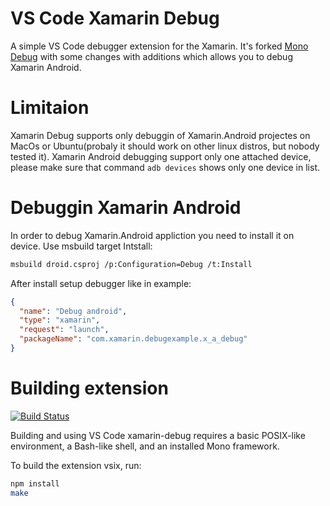 # VS Code Xamarin Debug

A simple VS Code debugger extension for the Xamarin. It's forked [Mono Debug](https://github.com/Microsoft/vscode-mono-debug) with some changes with additions which allows you to debug Xamarin Android. 

# Limitaion

Xamarin Debug supports only debuggin of Xamarin.Android projectes on MacOs or Ubuntu(probaly it should work on other linux distros, but nobody tested it).
Xamarin Android debugging support only one attached device, please make sure that command ```adb devices``` shows only one device in list.

# Debuggin Xamarin Android

In order to debug Xamarin.Android appliction you need to install it on device. Use msbuild target Intstall:
```bash
msbuild droid.csproj /p:Configuration=Debug /t:Install
```

After install setup debugger like in example:
```json
{
  "name": "Debug android",
  "type": "xamarin",
  "request": "launch",
  "packageName": "com.xamarin.debugexample.x_a_debug"
}

```

# Building extension

[![Build Status](https://travis-ci.org/VysotskiVadim/vscode-xamarin-debug.svg?branch=master)](https://travis-ci.org/VysotskiVadim/vscode-xamarin-debug)

Building and using VS Code xamarin-debug requires a basic POSIX-like environment, a Bash-like shell, and an installed Mono framework.

To build the extension vsix, run:
```bash
npm install
make
```

